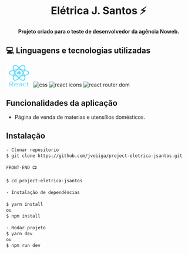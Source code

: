 <h1 align="center">Elétrica J. Santos ⚡️</h1>

<h4 align="center">Projeto criado para o teste de desenvolvedor da agência Noweb.</h4>

## 💻 Linguagens e tecnologias utilizadas
<p align="left"> 
<img src="https://raw.githubusercontent.com/devicons/devicon/master/icons/react/react-original-wordmark.svg" alt="react" width="70" height="60" max-width="100%">
<img src="https://diegomariano.com/wp-content/uploads/2020/08/logo-2582747_640-e1597771254582.png" alt="css" width="70" height="70" max-width="100%">
<img src="https://camo.githubusercontent.com/48d099290b4cb2d7937bcd96e8497cf1845b54a810a6432c70cf944b60b40c77/68747470733a2f2f7261776769742e636f6d2f676f72616e67616a69632f72656163742d69636f6e732f6d61737465722f72656163742d69636f6e732e737667" alt="react icons" width="80" height="70" max-width="100%">
<img src="https://reactrouter.com/twitterimage.jpg" alt="react router dom" width="100" height="70" max-width="100%">





## Funcionalidades da aplicação
  - Página de venda de materias e utensílios domésticos. 

## Instalação

    - Clonar repositorio
    $ git clone https://github.com/jveiiga/project-eletrica-jsantos.git

    FRONT-END 📺
    
    $ cd project-eletrica-jsantos

    - Instalação de dependências

    $ yarn install
    ou
    $ npm install

    - Rodar projeto
    $ yarn dev
    ou
    $ npm run dev


